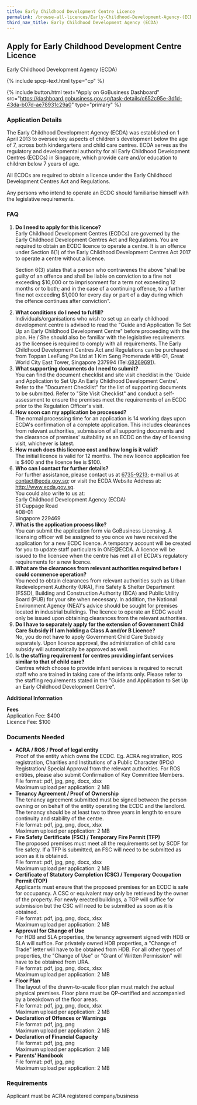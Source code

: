 ```yaml
---
title: Early Childhood Development Centre Licence
permalink: /browse-all-licences/Early-Childhood-Development-Agency-(ECDA)/Early-Childhood-Development-Centre-Licence
third_nav_title: Early Childhood Development Agency (ECDA)
---
```


## Apply for Early Childhood Development Centre Licence

Early Childhood Development Agency (ECDA)

{% include spcp-text.html type="cp" %}

{% include button.html text="Apply on GoBusiness Dashboard" src="https://dashboard.gobusiness.gov.sg/task-details/c652c95e-3d1d-43da-b07d-ae78931c29a0" type="primary" %}

<H3>Application Details</H3>

<p>The Early Childhood Development Agency (ECDA) was established on 1 April 2013 to oversee key aspects of children's development below the age of 7, across both kindergartens and child care centres. ECDA serves as the regulatory and developmental authority for all Early Childhood Development Centres (ECDCs) in Singapore, which provide care and/or education to children below 7 years of age.</p>
<p>All ECDCs are required to obtain a licence under the Early Childhood Development Centres Act and Regulations.</p>
<p>Any persons who intend to operate an ECDC should familiarise himself with the legislative requirements.</p>

<h3>FAQ</h3>
<ol>
<li><strong>Do I need to apply for this licence?</strong><br>
Early Childhood Development Centres (ECDCs) are governed by the Early Childhood Development Centres Act and Regulations. You are required to obtain an ECDC licence to operate a centre. It is an offence under Section 6(1) of the Early Childhood Development Centres Act 2017 to operate a centre without a licence.<br>
<p>Section 6(3) states that a person who contravenes the above "shall be guilty of an offence and shall be liable on conviction to a fine not exceeding $10,000 or to imprisonment for a term not exceeding 12 months or to both; and in the case of a continuing offence, to a further fine not exceeding $1,000 for every day or part of a day during which the offence continues after conviction".</p></li>


<li><strong>What conditions do I need to fulfill?</strong><br>
Individuals/organisations who wish to set up an early childhood development centre is advised to read the "Guide and Application To Set Up an Early Childhood Development Centre" before proceeding with the plan. He / She should also be familiar with the legislative requirements as the licensee is required to comply with all requirements. The Early Childhood Development Centres Act and Regulations can be purchased from Toppan LeeFung Pte Ltd at 1 Kim Seng Promenade #18-01, Great World City East Tower, Singapore 237994 (Tel:<a href="tel:+6568269691">68269691</a>).</li>

<li><strong>What supporting documents do I need to submit?</strong><br>
You can find the document checklist and site visit checklist in the 'Guide and Application to Set Up An Early Childhood Development Centre'. Refer to the "Document Checklist" for the list of supporting documents to be submitted. Refer to "Site Visit Checklist" and conduct a self-assessment to ensure the premises meet the requirements of an ECDC prior to the Regulation Officer's visit.</li>


<li><strong>How soon can my application be processed?</strong><br>
The normal processing time for an application is 14 working days upon ECDA's confirmation of a complete application. This includes clearances from relevant authorities, submission of all supporting documents and the clearance of premises' suitability as an ECDC on the day of licensing visit, whichever is latest.</li>

<li><strong>How much does this licence cost and how long is it valid?</strong><br>
The initial licence is valid for 12 months. The new licence application fee is $400 and the licence fee is $100.</li>


<li><strong>Who can I contact for further details?</strong><br>
For further assistance, please contact us at <a href="tel:+6567359213">6735-9213</a>; e-mail us at <a href="mailto:contact@ecda.gov.sg">contact@ecda.gov.sg</a>; or visit the ECDA Website Address at:<br> <a href="http://www.ecda.gov.sg" target="_blank" rel="noopener">http://www.ecda.gov.sg</a>.<br> You could also write to us at:<br>
Early Childhood Development Agency (ECDA)<br>
51 Cuppage Road<br>
#08-01<br>
Singapore 229469</li>

<li><strong>What is the application process like?</strong><br>
You can submit the application form via GoBusiness Licensing. A licensing officer will be assigned to you once we have received the application for a new ECDC licence. A temporary account will be created for you to update staff particulars in ONE@ECDA. A licence will be issued to the licensee when the centre has met all of ECDA's regulatory requirements for a new licence.</li>

<li><strong>What are the clearances from relevant authorities required before I could commence operation?</strong><br>
You need to obtain clearances from relevant authorities such as Urban Redevelopment Authority (URA), Fire Safety & Shelter Department (FSSD), Building and Construction Authority (BCA) and Public Utility Board (PUB) for your site when necessary. In addition, the National Environment Agency (NEA)'s advice should be sought for premises located in industrial buildings. The licence to operate an ECDC would only be issued upon obtaining clearances from the relevant authorities.</li>

<li><strong>Do I have to separately apply for the extension of Government Child Care Subsidy if I am holding a Class A and/or B Licence?</strong><br>
No, you do not have to apply Government Child Care Subsidy separately. Upon licence approval, the administration of child care subsidy will automatically be approved as well.</li>

<li><strong>Is the staffing requirement for centres providing infant services similar to that of child care?</strong><br>
Centres which choose to provide infant services is required to recruit staff who are trained in taking care of the infants only. Please refer to the staffing requirements stated in the "Guide and Application to Set Up an Early Childhood Development Centre".</li>
</ol>


<strong>Additional Information</strong>

<p><strong>Fees</strong><br>
Application Fee: $400<br />Licence Fee: $100</p>

<H3>Documents Needed</H3>

<ul>
<li><strong>ACRA / ROS / Proof of legal entity</strong><br>
Proof of the entity which owns the ECDC. Eg. ACRA registration, ROS registration, Charities and Institutions of a Public Character (IPCs) Registration/ Special Approval from the relevant authorities. For ROS entities, please also submit Confirmation of Key Committee Members.
<br>File format: pdf, jpg, png, docx, xlsx
<br>Maximum upload per application: 2 MB
</li>

<li><strong>Tenancy Agreement / Proof of Ownership</strong><br>
The tenancy agreement submitted must be signed between the person owning or on behalf of the entity operating the ECDC and the landlord. The tenancy should be at least two to three years in length to ensure continuity and stability of the centre.
<br>File format: pdf, jpg, png, docx, xlsx
<br>Maximum upload per application: 2 MB
</li>

<li><strong>Fire Safety Certificate (FSC) / Temporary Fire Permit (TFP)</strong><br>
The proposed premises must meet all the requirements set by SCDF for fire safety. If a TFP is submitted, an FSC will need to be submitted as soon as it is obtained.
<br>File format: pdf, jpg, png, docx, xlsx
<br>Maximum upload per application: 2 MB</li>

<li><strong>Certificate of Statutory Completion (CSC) / Temporary Occupation Permit (TOP)</strong><br>
Applicants must ensure that the proposed premises for an ECDC is safe for occupancy. A CSC or equivalent may only be retrieved by the owner of the property. For newly erected buildings, a TOP will suffice for submission but the CSC will need to be submitted as soon as it is obtained.
<br>File format: pdf, jpg, png, docx, xlsx
<br>Maximum upload per application: 2 MB</li>

<li><strong>Approval for Change of Use</strong><br>
For HDB and SLA properties, the tenancy agreement signed with HDB or SLA will suffice. For privately owned HDB properties, a "Change of Trade" letter will have to be obtained from HDB. For all other types of properties, the "Change of Use" or "Grant of Written Permission" will have to be obtained from URA.
<br>File format: pdf, jpg, png, docx, xlsx
<br>Maximum upload per application: 2 MB</li>
<li><strong>Floor Plan</strong><br>
The layout of the drawn-to-scale floor plan must match the actual physical premises. Floor plans must be QP-certified and accompanied by a breakdown of the floor areas.
<br>File format: pdf, jpg, png, docx, xlsx
<br>Maximum upload per application: 2 MB</li>
<li><strong>Declaration of Offences or Warnings</strong>
<br>File format: pdf, jpg, png
<br>Maximum upload per application: 2 MB</li>
<li><strong>Declaration of Financial Capacity</strong>
<br>File format: pdf, jpg, png
<br>Maximum upload per application: 2 MB</li>
<li><strong>Parents' Handbook</strong>
<br>File format: pdf, jpg, png
<br>Maximum upload per application: 2 MB</li>
</ul>

<H3>Requirements</H3>

Applicant must be ACRA registered company/business

